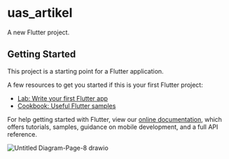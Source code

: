 # uas_artikel

A new Flutter project.

## Getting Started

This project is a starting point for a Flutter application.

A few resources to get you started if this is your first Flutter project:

- [Lab: Write your first Flutter app](https://flutter.dev/docs/get-started/codelab)
- [Cookbook: Useful Flutter samples](https://flutter.dev/docs/cookbook)

For help getting started with Flutter, view our
[online documentation](https://flutter.dev/docs), which offers tutorials,
samples, guidance on mobile development, and a full API reference.



![Untitled Diagram-Page-8 drawio](https://user-images.githubusercontent.com/104151418/177185339-9ef06329-65e0-4192-a8a6-a04cff3f15a9.png)
